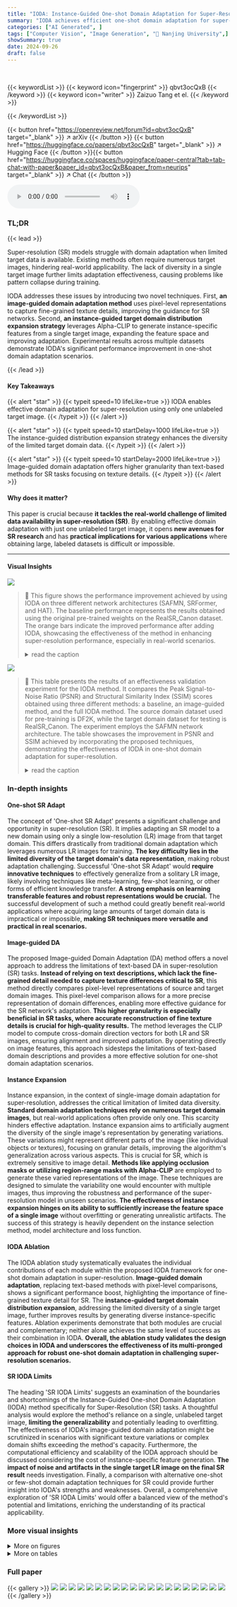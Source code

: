 ```yaml
---
title: "IODA: Instance-Guided One-shot Domain Adaptation for Super-Resolution"
summary: "IODA achieves efficient one-shot domain adaptation for super-resolution using a novel instance-guided strategy and image-level domain alignment, significantly improving performance with limited target..."
categories: ["AI Generated", ]
tags: ["Computer Vision", "Image Generation", "🏢 Nanjing University",]
showSummary: true
date: 2024-09-26
draft: false
---
```


<br>

{{< keywordList >}}
{{< keyword icon="fingerprint" >}} qbvt3ocQxB {{< /keyword >}}
{{< keyword icon="writer" >}} Zaizuo Tang et el. {{< /keyword >}}
 
{{< /keywordList >}}

{{< button href="https://openreview.net/forum?id=qbvt3ocQxB" target="_blank" >}}
↗ arXiv
{{< /button >}}
{{< button href="https://huggingface.co/papers/qbvt3ocQxB" target="_blank" >}}
↗ Hugging Face
{{< /button >}}{{< button href="https://huggingface.co/spaces/huggingface/paper-central?tab=tab-chat-with-paper&paper_id=qbvt3ocQxB&paper_from=neurips" target="_blank" >}}
↗ Chat
{{< /button >}}




<audio controls>
    <source src="https://ai-paper-reviewer.com/qbvt3ocQxB/podcast.wav" type="audio/wav">
    Your browser does not support the audio element.
</audio>


### TL;DR


{{< lead >}}

Super-resolution (SR) models struggle with domain adaptation when limited target data is available. Existing methods often require numerous target images, hindering real-world applicability.  The lack of diversity in a single target image further limits adaptation effectiveness, causing problems like pattern collapse during training.

IODA addresses these issues by introducing two novel techniques. First, **an image-guided domain adaptation method** uses pixel-level representations to capture fine-grained texture details, improving the guidance for SR networks. Second, **an instance-guided target domain distribution expansion strategy** leverages Alpha-CLIP to generate instance-specific features from a single target image, expanding the feature space and improving adaptation. Experimental results across multiple datasets demonstrate IODA's significant performance improvement in one-shot domain adaptation scenarios.

{{< /lead >}}


#### Key Takeaways

{{< alert "star" >}}
{{< typeit speed=10 lifeLike=true >}} IODA enables effective domain adaptation for super-resolution using only one unlabeled target image. {{< /typeit >}}
{{< /alert >}}

{{< alert "star" >}}
{{< typeit speed=10 startDelay=1000 lifeLike=true >}} The instance-guided distribution expansion strategy enhances the diversity of the limited target domain data. {{< /typeit >}}
{{< /alert >}}

{{< alert "star" >}}
{{< typeit speed=10 startDelay=2000 lifeLike=true >}} Image-guided domain adaptation offers higher granularity than text-based methods for SR tasks focusing on texture details. {{< /typeit >}}
{{< /alert >}}

#### Why does it matter?
This paper is crucial because **it tackles the real-world challenge of limited data availability in super-resolution (SR)**. By enabling effective domain adaptation with just one unlabeled target image, it opens **new avenues for SR research** and has **practical implications for various applications** where obtaining large, labeled datasets is difficult or impossible.

------
#### Visual Insights



![](https://ai-paper-reviewer.com/qbvt3ocQxB/figures_0_1.jpg)

> 🔼 This figure shows the performance improvement achieved by using IODA on three different network architectures (SAFMN, SRFormer, and HAT). The baseline performance represents the results obtained using the original pre-trained weights on the RealSR_Canon dataset.  The orange bars indicate the improved performance after adding IODA, showcasing the effectiveness of the method in enhancing super-resolution performance, especially in real-world scenarios.
> <details>
> <summary>read the caption</summary>
> Figure 1: Performance improvement by IODA. The performance of the real-world pre-trained weights (from DF2K dataset [1]) provided in the original paper serves as the baseline on the real-world dataset RealSR_Canon [2].
> </details>





![](https://ai-paper-reviewer.com/qbvt3ocQxB/tables_5_1.jpg)

> 🔼 This table presents the results of an effectiveness validation experiment for the IODA method.  It compares the Peak Signal-to-Noise Ratio (PSNR) and Structural Similarity Index (SSIM) scores obtained using three different methods: a baseline, an image-guided method, and the full IODA method. The source domain dataset used for pre-training is DF2K, while the target domain dataset for testing is RealSR_Canon. The experiment employs the SAFMN network architecture.  The table showcases the improvement in PSNR and SSIM achieved by incorporating the proposed techniques, demonstrating the effectiveness of IODA in one-shot domain adaptation for super-resolution.
> <details>
> <summary>read the caption</summary>
> Table 1: Effectiveness validation of IODA. Source domain dataset: DF2K [1]. Target domain dataset: RealSR_Canon [2]. Network architecture: SAFMN [26].
> </details>





### In-depth insights


#### One-shot SR Adapt
The concept of 'One-shot SR Adapt' presents a significant challenge and opportunity in super-resolution (SR).  It implies adapting an SR model to a new domain using only a single low-resolution (LR) image from that target domain. This differs drastically from traditional domain adaptation which leverages numerous LR images for training.  **The key difficulty lies in the limited diversity of the target domain's data representation**, making robust adaptation challenging.  Successful 'One-shot SR Adapt' would **require innovative techniques** to effectively generalize from a solitary LR image, likely involving techniques like meta-learning, few-shot learning, or other forms of efficient knowledge transfer.  **A strong emphasis on learning transferable features and robust representations would be crucial.**  The successful development of such a method could greatly benefit real-world applications where acquiring large amounts of target domain data is impractical or impossible, **making SR techniques more versatile and practical in real scenarios.**

#### Image-guided DA
The proposed Image-guided Domain Adaptation (DA) method offers a novel approach to address the limitations of text-based DA in super-resolution (SR) tasks.  **Instead of relying on text descriptions, which lack the fine-grained detail needed to capture texture differences critical to SR**, this method directly compares pixel-level representations of source and target domain images. This pixel-level comparison allows for a more precise representation of domain differences, enabling more effective guidance for the SR network's adaptation.  **This higher granularity is especially beneficial in SR tasks, where accurate reconstruction of fine texture details is crucial for high-quality results.** The method leverages the CLIP model to compute cross-domain direction vectors for both LR and SR images, ensuring alignment and improved adaptation.  By operating directly on image features, this approach sidesteps the limitations of text-based domain descriptions and provides a more effective solution for one-shot domain adaptation scenarios.

#### Instance Expansion
Instance expansion, in the context of single-image domain adaptation for super-resolution, addresses the critical limitation of limited data diversity.  **Standard domain adaptation techniques rely on numerous target domain images**, but real-world applications often provide only one.  This scarcity hinders effective adaptation. Instance expansion aims to artificially augment the diversity of the single image's representation by generating variations. These variations might represent different parts of the image (like individual objects or textures), focusing on granular details, improving the algorithm's generalization across various aspects. This is crucial for SR, which is extremely sensitive to image detail.  **Methods like applying occlusion masks or utilizing region-range masks with Alpha-CLIP** are employed to generate these varied representations of the image.  These techniques are designed to simulate the variability one would encounter with multiple images, thus improving the robustness and performance of the super-resolution model in unseen scenarios. **The effectiveness of instance expansion hinges on its ability to sufficiently increase the feature space of a single image** without overfitting or generating unrealistic artifacts.  The success of this strategy is heavily dependent on the instance selection method, model architecture and loss function.

#### IODA Ablation
The IODA ablation study systematically evaluates the individual contributions of each module within the proposed IODA framework for one-shot domain adaptation in super-resolution.  **Image-guided domain adaptation**, replacing text-based methods with pixel-level comparisons, shows a significant performance boost, highlighting the importance of fine-grained texture detail for SR.  The **instance-guided target domain distribution expansion**, addressing the limited diversity of a single target image, further improves results by generating diverse instance-specific features. Ablation experiments demonstrate that both modules are crucial and complementary; neither alone achieves the same level of success as their combination in IODA.  **Overall, the ablation study validates the design choices in IODA and underscores the effectiveness of its multi-pronged approach for robust one-shot domain adaptation in challenging super-resolution scenarios.**

#### SR IODA Limits
The heading 'SR IODA Limits' suggests an examination of the boundaries and shortcomings of the Instance-Guided One-shot Domain Adaptation (IODA) method specifically for Super-Resolution (SR) tasks.  A thoughtful analysis would explore the method's reliance on a single, unlabeled target image, **limiting the generalizability** and potentially leading to overfitting.  The effectiveness of IODA's image-guided domain adaptation might be scrutinized in scenarios with significant texture variations or complex domain shifts exceeding the method's capacity.  Furthermore, the computational efficiency and scalability of the IODA approach should be discussed considering the cost of instance-specific feature generation.  **The impact of noise and artifacts in the single target LR image on the final SR result** needs investigation.  Finally, a comparison with alternative one-shot or few-shot domain adaptation techniques for SR could provide further insight into IODA's strengths and weaknesses.  Overall, a comprehensive exploration of 'SR IODA Limits' would offer a balanced view of the method's potential and limitations, enriching the understanding of its practical applicability.


### More visual insights

<details>
<summary>More on figures
</summary>


![](https://ai-paper-reviewer.com/qbvt3ocQxB/figures_2_1.jpg)

> 🔼 The figure illustrates the overall framework of IODA, which consists of two stages. In stage one, a source domain SR network (Ms) is pre-trained using the source domain dataset (DSource). In stage two, domain adaptation is performed on the SR network (Ms). The weights of the pre-trained network (Ms) are frozen and used to initialize the target domain SR network (MT). LR and SR images from both source and target domains are used to compute cross-domain direction vectors in the Alpha-CLIP space. The Ldirection loss is calculated to align these two cross-domain direction vectors, enabling domain adaptation training for the target domain SR network (MT).
> <details>
> <summary>read the caption</summary>
> Figure 2: Overall framework
> </details>



![](https://ai-paper-reviewer.com/qbvt3ocQxB/figures_3_1.jpg)

> 🔼 This figure illustrates the second stage of the IODA framework, focusing on image-guided domain adaptation.  It shows how the source domain SR network (Ms) and the target domain SR network (MT) are used. LR and SR images from both source and target domains are inputted into a CLIP model to compute cross-domain direction vectors (ALR and ASR). These vectors represent the difference in features between the domains and are used to guide the adaptation of the target network (MT) to the target domain. The goal is to make the output of the target network (SRTarget) similar to the source network's output on the target domain (LRTarget).
> <details>
> <summary>read the caption</summary>
> Figure 3: Image-guided domain adaptation method. This figure depicts the second stage of domain adaptation. Ms and MT represent the source domain SR network and the target domain SR network, respectively.
> </details>



![](https://ai-paper-reviewer.com/qbvt3ocQxB/figures_4_1.jpg)

> 🔼 This figure compares feature distribution visualizations using t-SNE after inputting a single target domain LR image to CLIP and Alpha-CLIP encoders.  The results show that using Alpha-CLIP with instance-specific features (Region-range Mask) significantly increases the dispersion of the feature distribution compared to using just CLIP or CLIP with occlusion masks.  A more dispersed distribution indicates a more diverse representation of the target domain, which is beneficial for domain adaptation.
> <details>
> <summary>read the caption</summary>
> Figure 4: Feature distribution comparison. Inputting a single target domain LR image into the image encoders of the CLIP model (a, b) and the Alpha-CLIP model (c), visualizing the output features after dimension reduction using T-SNE [27] (repeated 1000 times). It's worth noting that the more dispersed the scatter plot distribution, the more diverse the target domain feature distribution.
> </details>



![](https://ai-paper-reviewer.com/qbvt3ocQxB/figures_4_2.jpg)

> 🔼 This figure illustrates the Instance-guided target domain distribution expansion strategy.  It shows how the source and target domain low-resolution (LR) images are processed through their respective super-resolution (SR) networks to generate high-resolution (HR) images. The strategy involves using the Segment Anything Model (SAM) to generate region-range masks, then using Alpha-CLIP with these masks to generate instance-specific features, which expand the diversity of the target domain feature distribution. This is crucial for one-shot domain adaptation where only one LR target image is available for training.
> <details>
> <summary>read the caption</summary>
> Figure 5: Instance-guided target domain distribution expansion strategy. The source domain and target domain SR images SRSource, SRTarget are generated from the corresponding LR images LRSource, LRTarget through their respective domain-specific SR networks Ms and MT.
> </details>



![](https://ai-paper-reviewer.com/qbvt3ocQxB/figures_15_1.jpg)

> 🔼 This figure illustrates the typical approach of text-guided domain adaptation used in image generation. In stage one, the source domain generation network (GSource) is pre-trained. In stage two, the network is adapted to the target domain.  Random noise is sampled to produce latent vectors, which are input to both the source and target domain generation networks (GSource and GTarget respectively).  The generated images are then compared using CLIP. Text descriptions guide the adaptation by constraining the direction vectors (ΔImage and ΔText) in the CLIP embedding space. The goal is for the images generated to shift based on the text change (e.g., from 'cat' to 'dog').
> <details>
> <summary>read the caption</summary>
> Figure 6: Text-guided domain adaptation. Existing generative networks typically sample from random noise to generate latent vectors, which are then input into the generator network to produce images. Red indicates adjustable weights, while blue indicates frozen weight.
> </details>



![](https://ai-paper-reviewer.com/qbvt3ocQxB/figures_16_1.jpg)

> 🔼 This figure shows the architecture of Alpha-CLIP.  It takes an image and a mask as input. The image is processed by an RGB convolutional branch, while the mask is processed by an Alpha convolutional branch. The outputs of both branches are combined and fed into the Alpha-CLIP image encoder. The CLIP image encoder's output is then compared with the output of the CLIP text encoder, which processes a text description of the image (e.g., 'A bird'), generating a similarity matrix.  Alpha-CLIP leverages region-range masking to improve performance by directing attention to specific regions within the image. 
> <details>
> <summary>read the caption</summary>
> Figure 7: Alpha-CLIP
> </details>



![](https://ai-paper-reviewer.com/qbvt3ocQxB/figures_16_2.jpg)

> 🔼 This figure shows a visual comparison of super-resolution results on images from the ACDC dataset (rain, night, and snow scenes) using the proposed IODA method and a baseline method.  The source domain data for training was the GTA dataset (daytime scenes). The figure demonstrates that IODA significantly improves the visual quality of super-resolution images, especially in challenging conditions like rain, night, and snow, where the baseline method struggles to produce clear results.
> <details>
> <summary>read the caption</summary>
> Figure 8: Visual comparisons.The source domain dataset is the GTA [30] daytime scene dataset, and the target domain dataset includes various scene branches from the ACDC [32] dataset, such as rain, night, and snow. The network architecture used is the SAFMN [26] network.
> </details>



![](https://ai-paper-reviewer.com/qbvt3ocQxB/figures_17_1.jpg)

> 🔼 This figure shows the visual comparison of different super-resolution methods on a low-resolution (LR) image. The first row contains the results of four existing methods (DADA, DASR, ZSSR, SRTTA), and the second row shows the results of three methods in the proposed work (SAFMN+IODA, SRFormer+IODA, HAT+IODA) along with the ground truth (GT) image. This aims to showcase the visual improvement achieved by the proposed IODA method.
> <details>
> <summary>read the caption</summary>
> Figure 9: The large image on the left is the LR image, and the sub-images on the right are DADA [56], DASR [15], ZSSR [34], SRTTA [48] (first row), SAFMN [26] +IODA, SRFormer [25] +IODA, HAT [24] +IODA, and GT images (second row). Please zoom-in on screen.
> </details>



</details>




<details>
<summary>More on tables
</summary>


![](https://ai-paper-reviewer.com/qbvt3ocQxB/tables_6_1.jpg)
> 🔼 This table presents ablation study results on image-guided domain adaptation for super-resolution (SR).  It compares the performance of different methods on the RealSR_Canon dataset using the SAFMN network architecture.  The baseline represents the performance of the network pre-trained only on the source domain (DF2K). The table shows that using real high-resolution (HR) images during adaptation slightly improves performance, whereas text-guided adaptation fails to improve performance at all.  The proposed Image-Guided & SR method provides the best performance among those studied.
> <details>
> <summary>read the caption</summary>
> Table 2: Ablation experiments on image-guided domain adaptation, using the DF2K [1] dataset as the source domain dataset and RealSR_Canon [2] as the target domain dataset, with the SAFMN network architecture [26]. The performance of the pre-trained network (pre-trained on the source domain) on the target domain is represented as the baseline. - Indicates that the corresponding domain adaptive method is ineffective for SR task.
> </details>

![](https://ai-paper-reviewer.com/qbvt3ocQxB/tables_6_2.jpg)
> 🔼 This table presents ablation study results on different diversity strategies used in the IODA method.  It shows the PSNR and SSIM values achieved using various approaches: a baseline without any diversity strategy, using only occlusion masks, using region-range masks with different generation methods (grid, box, instance), and a combination of occlusion and instance-based region-range masks (IODA).  The results demonstrate the effectiveness of the instance-guided target domain distribution expansion strategy in improving the performance of one-shot domain adaptation.
> <details>
> <summary>read the caption</summary>
> Table 3: Ablation experiments on diversity strategies, using the DF2K [1] dataset as the source domain dataset and RealSR_Canon [2] as the target domain dataset, with the SAFMN network architecture [26]. The baseline refers to the domain adaptation performance after incorporating image-guided domain adaptation without any diversity enhancement.
> </details>

![](https://ai-paper-reviewer.com/qbvt3ocQxB/tables_7_1.jpg)
> 🔼 This table presents the results of experiments evaluating the robustness of the IODA method across various source and target domain datasets.  The baseline represents the performance of the pre-trained SAFMN network without domain adaptation, and 'Add IODA' shows the performance after applying the IODA method.  The results are shown in terms of PSNR and SSIM metrics. The table demonstrates how well IODA generalizes across different datasets.
> <details>
> <summary>read the caption</summary>
> Table 4: Robustness experiments on different source and target domain datasets with the pre-trained network SAFMN [26]. → signifies the domain adaptation from the source domain to the target domain.
> </details>

![](https://ai-paper-reviewer.com/qbvt3ocQxB/tables_8_1.jpg)
> 🔼 This table shows the performance of three different super-resolution (SR) networks (SAFMN, HAT, and SRFormer) on the RealSR_Canon dataset.  It compares the baseline performance (using only pre-trained weights from the DF2K dataset), the performance after fine-tuning on the full RealSR_Canon dataset, and the performance after applying the proposed IODA method.  The results demonstrate the robustness of IODA across different network architectures.
> <details>
> <summary>read the caption</summary>
> Table 5: Robustness experiments on different networks architectures, with the source domain dataset: DF2K and target domain dataset: RealSR_Canon. The performance of the pre-trained network (pre-trained on the source domain) on the target domain is represented as the baseline. Fine-tune refers to the network utilizing all samples from the target domain HRTarget to fine-tune the pre-trained weights from the souce domain (Same as the original papers).
> </details>

![](https://ai-paper-reviewer.com/qbvt3ocQxB/tables_8_2.jpg)
> 🔼 This table compares the performance of IODA with other state-of-the-art super-resolution (SR) methods on the RealSR_Canon dataset.  It shows the PSNR and SSIM values achieved by each method, as well as the training time.  The results demonstrate that IODA achieves competitive performance while requiring significantly less training time compared to many existing methods.
> <details>
> <summary>read the caption</summary>
> Table 6: Performance comparison on the RealSR_Canon [2] real-world dataset. - Indicates that the corresponding domain adaptive method is ineffective for SR task. None indicates that the results are temporarily unavailable. Time represents the duration of domain adaptive training.
> </details>

</details>




### Full paper

{{< gallery >}}
<img src="https://ai-paper-reviewer.com/qbvt3ocQxB/1.png" class="grid-w50 md:grid-w33 xl:grid-w25" />
<img src="https://ai-paper-reviewer.com/qbvt3ocQxB/2.png" class="grid-w50 md:grid-w33 xl:grid-w25" />
<img src="https://ai-paper-reviewer.com/qbvt3ocQxB/3.png" class="grid-w50 md:grid-w33 xl:grid-w25" />
<img src="https://ai-paper-reviewer.com/qbvt3ocQxB/4.png" class="grid-w50 md:grid-w33 xl:grid-w25" />
<img src="https://ai-paper-reviewer.com/qbvt3ocQxB/5.png" class="grid-w50 md:grid-w33 xl:grid-w25" />
<img src="https://ai-paper-reviewer.com/qbvt3ocQxB/6.png" class="grid-w50 md:grid-w33 xl:grid-w25" />
<img src="https://ai-paper-reviewer.com/qbvt3ocQxB/7.png" class="grid-w50 md:grid-w33 xl:grid-w25" />
<img src="https://ai-paper-reviewer.com/qbvt3ocQxB/8.png" class="grid-w50 md:grid-w33 xl:grid-w25" />
<img src="https://ai-paper-reviewer.com/qbvt3ocQxB/9.png" class="grid-w50 md:grid-w33 xl:grid-w25" />
<img src="https://ai-paper-reviewer.com/qbvt3ocQxB/10.png" class="grid-w50 md:grid-w33 xl:grid-w25" />
<img src="https://ai-paper-reviewer.com/qbvt3ocQxB/11.png" class="grid-w50 md:grid-w33 xl:grid-w25" />
<img src="https://ai-paper-reviewer.com/qbvt3ocQxB/12.png" class="grid-w50 md:grid-w33 xl:grid-w25" />
<img src="https://ai-paper-reviewer.com/qbvt3ocQxB/13.png" class="grid-w50 md:grid-w33 xl:grid-w25" />
<img src="https://ai-paper-reviewer.com/qbvt3ocQxB/14.png" class="grid-w50 md:grid-w33 xl:grid-w25" />
<img src="https://ai-paper-reviewer.com/qbvt3ocQxB/15.png" class="grid-w50 md:grid-w33 xl:grid-w25" />
<img src="https://ai-paper-reviewer.com/qbvt3ocQxB/16.png" class="grid-w50 md:grid-w33 xl:grid-w25" />
<img src="https://ai-paper-reviewer.com/qbvt3ocQxB/17.png" class="grid-w50 md:grid-w33 xl:grid-w25" />
<img src="https://ai-paper-reviewer.com/qbvt3ocQxB/18.png" class="grid-w50 md:grid-w33 xl:grid-w25" />
<img src="https://ai-paper-reviewer.com/qbvt3ocQxB/19.png" class="grid-w50 md:grid-w33 xl:grid-w25" />
<img src="https://ai-paper-reviewer.com/qbvt3ocQxB/20.png" class="grid-w50 md:grid-w33 xl:grid-w25" />
{{< /gallery >}}